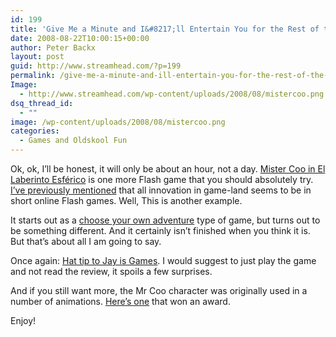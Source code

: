 ```yaml
---
id: 199
title: 'Give Me a Minute and I&#8217;ll Entertain You for the Rest of the Day'
date: 2008-08-22T10:00:15+00:00
author: Peter Backx
layout: post
guid: http://www.streamhead.com/?p=199
permalink: /give-me-a-minute-and-ill-entertain-you-for-the-rest-of-the-day/
Image:
  - http://www.streamhead.com/wp-content/uploads/2008/08/mistercoo.png
dsq_thread_id:
  - ""
image: /wp-content/uploads/2008/08/mistercoo.png
categories:
  - Games and Oldskool Fun
---
```

Ok, ok, I&#8217;ll be honest, it will only be about an hour, not a day. <a title="Mister Coo: El Laberinto Esférico" href="http://www.mistercoo.com/laberinto.html" target="_blank">Mister Coo in El Laberinto Esférico</a> is one more Flash game that you should absolutely try. <a title="Interactive toys" href="http://www.streamhead.com/?p=88" target="_blank">I&#8217;ve previously mentioned</a> that all innovation in game-land seems to be in short online Flash games. Well, This is another example.

It starts out as a <a title="choose your own adventure on Wikipedia" href="http://en.wikipedia.org/wiki/Choose_Your_Own_Adventure" target="_blank">choose your own adventure</a> type of game, but turns out to be something different. And it certainly isn&#8217;t finished when you think it is. But that&#8217;s about all I am going to say.

Once again: <a title="Mr Coo on Jay is Games" href="http://jayisgames.com/archives/2008/07/mr_coo_el_laberinto_esferico.php" target="_blank">Hat tip to Jay is Games</a>. I would suggest to just play the game and not read the review, it spoils a few surprises.

And if you still want more, the Mr Coo character was originally used in a number of animations. <a title="Mr Coo wins" href="http://coldhardflash.com/flash-animation-10-best-animated-mr-coo" target="_blank">Here&#8217;s one</a> that won an award.

Enjoy!

<!-- AddThis Advanced Settings generic via filter on the_content -->

<!-- AddThis Share Buttons generic via filter on the_content -->